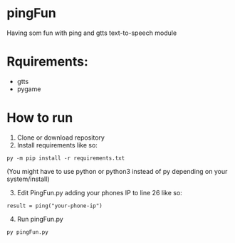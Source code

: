 # pingFun
Having som fun with ping and gtts text-to-speech module

# Rquirements:
* gtts
* pygame

# How to run
1. Clone or download repository
2. Install requirements like so:
```
py -m pip install -r requirements.txt
```
(You might have to use python or python3 instead of py depending on your system/install)

3. Edit PingFun.py adding your phones IP to line 26 like so:
```python3
result = ping("your-phone-ip")
```
4. Run pingFun.py
```
py pingFun.py
```
